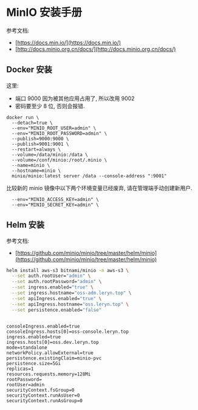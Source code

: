 <a name="mKUb8"></a>
# MinIO 安装手册
参考文档:

- [https://docs.min.io/](https://docs.min.io/)
- [http://docs.minio.org.cn/docs/](http://docs.minio.org.cn/docs/)
<a name="Q3xXj"></a>
## Docker 安装
这里:

- 端口 9000 因为被其他应用占用了, 所以改用 9002
- 密码要至少 8 位, 否则会报错.
```
docker run \
  --detach=true \
  --env="MINIO_ROOT_USER=admin" \
  --env="MINIO_ROOT_PASSWORD=admin" \
  --publish=9000:9000 \
  --publish=9001:9001 \
  --restart=always \
  --volume=/data/minio:/data \
  --volume=/conf/minio:/root/.minio \
  --name=minio \
  --hostname=minio \
  minio/minio:latest server /data --console-address ":9001"
```
比较新的 minio 镜像中以下两个环境变量已经废弃, 请在管理端手动创建新用户.
```
  --env="MINIO_ACCESS_KEY=admin" \
  --env="MINIO_SECRET_KEY=admin" \
```
<a name="OjoQs"></a>
## Helm 安装
参考文档:

- [https://github.com/minio/minio/tree/master/helm/minio](https://github.com/minio/minio/tree/master/helm/minio)
```bash
helm install aws-s3 bitnami/minio -n aws-s3 \
  --set auth.rootUser="admin" \
  --set auth.rootPassword="admin" \
  --set ingress.enabled="true" \
  --set ingress.hostname="oss-adm.leryn.top" \
  --set apiIngress.enabled="true" \
  --set apiIngress.hostname="oss.leryn.top" \
  --set persistence.enabled="false"
  
```
```properties
consoleIngress.enabled=true
consoleIngress.hosts[0]=oss-console.leryn.top
ingress.enabled=true
ingress.hosts[0]=oss.dev.leryn.top
mode=standalone
networkPolicy.allowExternal=true
persistence.existingClaim=minio-pvc
persistence.size=5Gi
replicas=1
resources.requests.memory=128Mi
rootPassword=
rootUser=admin
securityContext.fsGroup=0
securityContext.runAsUser=0
securityContext.runAsGroup=0
```
